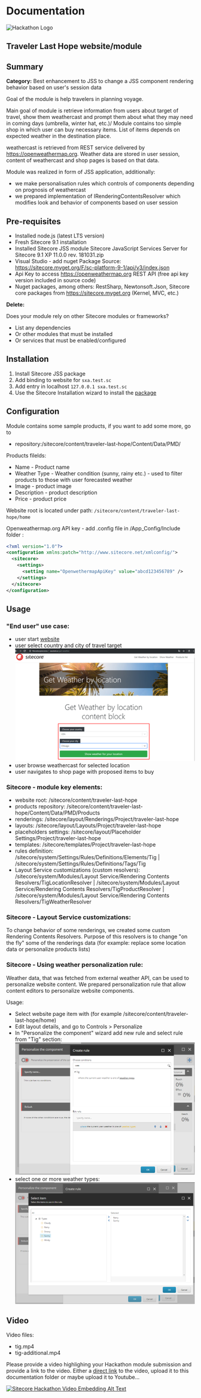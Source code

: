 # Documentation
![Hackathon Logo](images/hackathon.png?raw=true "Hackathon Logo")

## Traveler Last Hope website/module

## Summary

**Category:** Best enhancement to JSS to change a JSS component rendering behavior based on user's session data

Goal of the module is help travelers in planning voyage.

Main goal of module is retrieve information from users about target of travel, show them weathercast 
and prompt them about what they may need in coming days (umbrella, winter hat, etc.)/
Module contains too simple shop in which user can buy necessary items. 
List of items depends on expected weather in the destination place. 

weathercast is retrieved from REST service delivered by https://openweathermap.org. Weather data are stored 
in user session, content of weathercast and shop pages is based on that data.    

Module was realized in form of JSS application, additionally:
- we make personalisation rules which controls of components depending on prognosis of weathercast
- we prepared implementation of IRenderingContentsResolver which modifies look and behavior of components based on user session 


## Pre-requisites

- Installed node.js (latest LTS version)
- Fresh Sitecore 9.1 installation
- Installed Sitecore JSS module Sitecore JavaScript Services Server for Sitecore 9.1 XP 11.0.0 rev. 181031.zip
- Visual Studio - add nuget Package Source: https://sitecore.myget.org/F/sc-platform-9-1/api/v3/index.json
- Api Key to access https://openweathermap.org REST API (free api key version included in source code)
- Nuget packages, among others: RestSharp, Newtonsoft.Json, Sitecore core packages from https://sitecore.myget.org (Kernel, MVC, etc.)



**Delete:**

Does your module rely on other Sitecore modules or frameworks?

- List any dependencies
- Or other modules that must be installed
- Or services that must be enabled/configured


## Installation

1. Install Sitecore JSS package
1. Add binding to website for `sxa.test.sc`
1. Add entry in localhost `127.0.0.1 sxa.test.sc`  
1. Use the Sitecore Installation wizard to install the [package](#../sc.package/tig.zip)


## Configuration

Module contains some sample products, if you want to add some more, go to  
- repository:/sitecore/content/traveler-last-hope/Content/Data/PMD/

Products filelds:
- Name - Product name
- Weather Type - Weather condition (sunny, rainy etc.) - used to filter products to those with user forecasted weather
- Image - product image
- Description - product description
- Price - product price

Website root is located under path: `/sitecore/content/traveler-last-hope/home`

Openweathermap.org API key - add .config file in /App_Config/Include folder :

```xml
<?xml version="1.0"?>
<configuration xmlns:patch="http://www.sitecore.net/xmlconfig/">
  <sitecore>
    <settings>
      <setting name="OpenwethermapApiKey" value="abcd123456789" />
    </settings>
  </sitecore>
</configuration>
```

## Usage

### "End user" use case:
- user start [website](#http://sxa.test.sc/get-weather)
- user select country and city of travel target ![Target Location](images/Screenshot_2.png "Target Location")
- user browse weathercast for selected location 
- user navigates to shop page with proposed items to buy


### Sitecore - module key elements:
- website root: /sitecore/content/traveler-last-hope
- products repository: /sitecore/content/traveler-last-hope/Content/Data/PMD/Products
- renderings: /sitecore/layout/Renderings/Project/traveler-last-hope
- layouts: /sitecore/layout/Layouts/Project/traveler-last-hope
- placeholders settings: /sitecore/layout/Placeholder Settings/Project/traveler-last-hope
- templates: /sitecore/templates/Project/traveler-last-hope
- rules definition: /sitecore/system/Settings/Rules/Definitions/Elements/Tig | /sitecore/system/Settings/Rules/Definitions/Tags/Tig
- Layout Service customizations (custom resolvers): /sitecore/system/Modules/Layout Service/Rendering Contents Resolvers/TigLocationResolver | /sitecore/system/Modules/Layout Service/Rendering Contents Resolvers/TigProductResolver | /sitecore/system/Modules/Layout Service/Rendering Contents Resolvers/TigWeatherResolver


### Sitecore - Layout Service customizations:
To change behavior of some renderings, we created some custom Rendering Contents Resolvers. 
Purpose of this resolvers is to change "on the fly" some of the renderings data 
(for example: replace some location data or personalize products lists)


### Sitecore - Using weather personalization rule:
Weather data, that was fetched from external weather API, can be used to personalize website content. 
We prepared personalization rule that allow content editors to personalize website components.

Usage:
- Select website page item with (for example /sitecore/content/traveler-last-hope/home)
- Edit layout details, and go to Controls > Personalize
- In "Personalize the component" wizard add new rule and select rule from "Tig" section:
![Weather rule](images/2019-03-02_19h58_31.png?raw=true "Weather rule")
- select one or more weather types:
![Weather types](images/2019-03-02_19h59_04.png?raw=true "Weather types" )


## Video

Video files:
- tig.mp4
- tig-additional.mp4

Please provide a video highlighing your Hackathon module submission and provide a link to the video. Either a [direct link](https://www.youtube.com/watch?v=EpNhxW4pNKk) to the video, upload it to this documentation folder or maybe upload it to Youtube...

[![Sitecore Hackathon Video Embedding Alt Text](https://img.youtube.com/vi/EpNhxW4pNKk/0.jpg)](https://www.youtube.com/watch?v=EpNhxW4pNKk)

